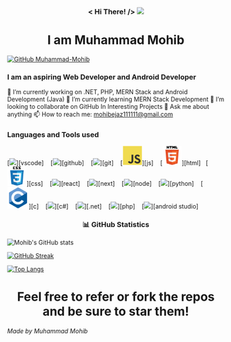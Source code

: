 <h3 align="center">
    < Hi There! /> <img src="https://raw.githubusercontent.com/MartinHeinz/MartinHeinz/master/wave.gif" width="30px">
</h3>

<h1 align="center">
    I am Muhammad Mohib
</h1>

[![GitHub Muhammad-Mohib](https://img.shields.io/github/followers/Muhammad-Mohib?label=follow&style=social)](https://github.com/Muhammad-Mohib)


<h3>
    I am an aspiring Web Developer and Android Developer
</h3>

🔭 I’m currently working on .NET, PHP, MERN Stack and Android Development (Java)
🌱 I’m currently learning MERN Stack Development
👯 I’m looking to collaborate on GitHub In Interesting Projects
💬 Ask me about anything
📫 How to reach me: mohibejaz111111@gmail.com

<h3>
    Languages and Tools used
</h3>

[<img width="45px" padding="10px" src="https://code.visualstudio.com/assets/images/code-stable-white.png" />][vscode] &nbsp;&nbsp;
[<img width="45px" src="https://cdn.discordapp.com/attachments/873792024682307585/873952168179281960/UHqP0Hyalcn6Tqx5oAAAAASUVORK5CYII.png" />][github] &nbsp;&nbsp;
[<img width="45px" src="https://upload.wikimedia.org/wikipedia/commons/thumb/3/3f/Git_icon.svg/1024px-Git_icon.svg.png" />][git] &nbsp;&nbsp;
[<img width="45px" src="https://raw.githubusercontent.com/devicons/devicon/master/icons/javascript/javascript-original.svg" />][js] &nbsp;&nbsp;
[<img width="45px" src="https://raw.githubusercontent.com/devicons/devicon/master/icons/html5/html5-original-wordmark.svg" />][html] &nbsp;
[<img width="45px" src="https://raw.githubusercontent.com/devicons/devicon/master/icons/css3/css3-original-wordmark.svg" />][css] &nbsp;&nbsp;
[<img width="50px" src="https://cdn.iconscout.com/icon/free/png-512/react-1-282599.png" />][react] &nbsp;&nbsp;
[<img width="50px" src="https://upload.wikimedia.org/wikipedia/commons/thumb/8/8e/Nextjs-logo.svg/1200px-Nextjs-logo.svg.png" />][next] &nbsp;&nbsp;
[<img width="50px" src="https://img.icons8.com/color/452/nodejs.png" />][node] &nbsp;&nbsp;
[<img width="50px" src="https://cdn3.iconfinder.com/data/icons/logos-and-brands-adobe/512/267_Python-512.png" />][python] &nbsp;&nbsp;
[<img width="50px" src="https://raw.githubusercontent.com/devicons/devicon/master/icons/c/c-original.svg" />][c] &nbsp;&nbsp;
[<img width="50px" src="https://e7.pngegg.com/pngimages/929/60/png-clipart-net-framework-c-net-core-software-framework-mono-studio-purple-studio.png" />][c#] &nbsp;&nbsp;
[<img width="50px" src="https://upload.wikimedia.org/wikipedia/commons/thumb/e/ee/.NET_Core_Logo.svg/2048px-.NET_Core_Logo.svg.png" />][.net] &nbsp;&nbsp;
[<img width="50px" src="https://www.php.net/images/logos/new-php-logo.svg" />][php] &nbsp;&nbsp;
[<img width="50px" src="https://1000logos.net/wp-content/uploads/2016/10/Android-Logo.png" />][android studio] &nbsp;&nbsp;

<h3 align="center">
   📊 GitHub Statistics
</h3>

![Mohib's GitHub stats](https://github-readme-stats.vercel.app/api?username=Muhammad-Mohib&show_icons=true&theme=tokyonight)

[![GitHub Streak](https://github-readme-streak-stats.herokuapp.com/?user=Muhammad-Mohib&theme=highcontrast)](https://git.io/streak-stats)

[![Top Langs](https://github-readme-stats.vercel.app/api/top-langs/?username=Muhammad-Mohib&show_icons=true&theme=dracula&layout=compact)](https://github.com/anuraghazra/github-readme-stats)

<h1 align="center">
    Feel free to refer or fork the repos and be sure to star them!
</h1>

<h6 align="left">
    Made by Muhammad Mohib
</h6>




